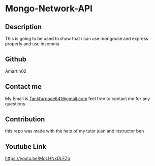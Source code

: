 # Mongo-Network-API

## Description

This is going to be used to show that i can use mongoose and express properly and use insomnia

## Github

Amartin02

## Contact me

My Email is Tankfurnace641@gmail.com feel free to contact me for any questions.

## Contribution

this repo was made with the help of my tutor juan and instructor ben

## Youtube Link

https://youtu.be/MoLHNxDLFZo
